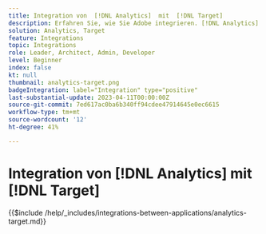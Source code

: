 ```yaml
---
title: Integration von  [!DNL Analytics]  mit  [!DNL Target]
description: Erfahren Sie, wie Sie Adobe integrieren. [!DNL Analytics] mit Adobe [!DNL Target].
solution: Analytics, Target
feature: Integrations
topic: Integrations
role: Leader, Architect, Admin, Developer
level: Beginner
index: false
kt: null
thumbnail: analytics-target.png
badgeIntegration: label="Integration" type="positive"
last-substantial-update: 2023-04-11T00:00:00Z
source-git-commit: 7ed617ac0ba6b340ff94cdee47914645e0ec6615
workflow-type: tm+mt
source-wordcount: '12'
ht-degree: 41%

---
```



# Integration von [!DNL Analytics] mit [!DNL Target]

{{$include /help/_includes/integrations-between-applications/analytics-target.md}}
